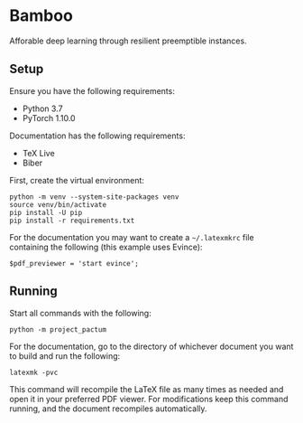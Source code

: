 # Bamboo

Afforable deep learning through resilient preemptible instances.

## Setup

Ensure you have the following requirements:

- Python 3.7
- PyTorch 1.10.0

Documentation has the following requirements:

- TeX Live
- Biber

First, create the virtual environment:

    python -m venv --system-site-packages venv
    source venv/bin/activate
    pip install -U pip
    pip install -r requirements.txt

For the documentation you may want to create a `~/.latexmkrc` file containing
the following (this example uses Evince):

    $pdf_previewer = 'start evince';

## Running

Start all commands with the following:

    python -m project_pactum

For the documentation, go to the directory of whichever document you want to
build and run the following:

    latexmk -pvc

This command will recompile the LaTeX file as many times as needed and open it
in your preferred PDF viewer. For modifications keep this command running, and
the document recompiles automatically.
